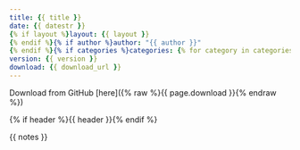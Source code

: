 ```yaml
---
title: {{ title }}
date: {{ datestr }}
{% if layout %}layout: {{ layout }}
{% endif %}{% if author %}author: "{{ author }}"
{% endif %}{% if categories %}categories: {% for category in categories %}{{ category }}{% if forloop.last %}{% else %},{% endif %}{% endfor %}{% endif %}
version: {{ version }}
download: {{ download_url }}
---
```


Download from GitHub [here]({% raw %}{{ page.download }}{% endraw %})

{% if header %}{{ header }}{% endif %}

{{ notes }}
